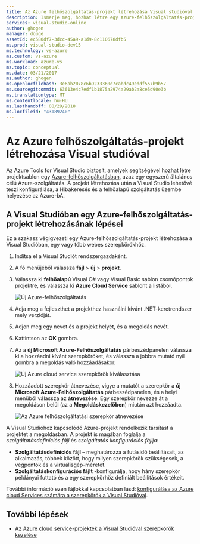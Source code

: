 ```yaml
---
title: Az Azure felhőszolgáltatás-projekt létrehozása Visual studióval |} A Microsoft Docs
description: Ismerje meg, hozhat létre egy Azure-felhőszolgáltatás-projekt a Visual Studióval
services: visual-studio-online
author: ghogen
manager: douge
assetId: ec580df7-3dcc-45a9-a1d9-8c110678dfb5
ms.prod: visual-studio-dev15
ms.technology: vs-azure
ms.custom: vs-azure
ms.workload: azure-vs
ms.topic: conceptual
ms.date: 03/21/2017
ms.author: ghogen
ms.openlocfilehash: 3e6ab2078c6b9233360d7cabdc49eddf557b9b57
ms.sourcegitcommit: 63613e4c7edf1b1875a2974a29ab2a8ce5d90e3b
ms.translationtype: MT
ms.contentlocale: hu-HU
ms.lasthandoff: 08/29/2018
ms.locfileid: "43189240"
---
```

# <a name="creating-an-azure-cloud-service-project-with-visual-studio"></a>Az Azure felhőszolgáltatás-projekt létrehozása Visual studióval
Az Azure Tools for Visual Studio biztosít, amelyek segítségével hozhat létre projektsablon egy [Azure-felhőszolgáltatásban](/azure/cloud-services/cloud-services-choose-me), azaz egy egyszerű általános célú Azure-szolgáltatás. A projekt létrehozása után a Visual Studio lehetővé teszi konfigurálása, a Hibakeresés és a felhőalapú szolgáltatás üzembe helyezése az Azure-bA.

## <a name="steps-to-create-an-azure-cloud-service-project-in-visual-studio"></a>A Visual Studióban egy Azure-felhőszolgáltatás-projekt létrehozásának lépései
Ez a szakasz végigvezeti egy Azure-felhőszolgáltatás-projekt létrehozása a Visual Studióban, egy vagy több webes szerepkörökhöz.  

1. Indítsa el a Visual Studiót rendszergazdaként.

1. A fő menüjéből válassza **fájl** > **új** > **projekt**.

1. Válassza ki **felhőalapú** Visual C# vagy Visual Basic sablon csomópontok projektre, és válassza ki **Azure Cloud Service** sablont a listából.

    ![Új Azure-felhőszolgáltatás](./media/vs-azure-tools-azure-project-create/new-project-wizard-for-cloud-service.png)

1. Adja meg a fejleszthet a projekthez használni kívánt .NET-keretrendszer mely verzióját.

1. Adjon meg egy nevet és a projekt helyét, és a megoldás nevét. 

1. Kattintson az **OK** gombra.

1. Az a **új Microsoft Azure-Felhőszolgáltatás** párbeszédpanelen válassza ki a hozzáadni kívánt szerepköröket, és válassza a jobbra mutató nyíl gombra a megoldás való hozzáadásakor.

    ![Új Azure cloud service szerepkörök kiválasztása](./media/vs-azure-tools-azure-project-create/new-cloud-service.png)

1. Hozzáadott szerepkör átnevezése, vigye a mutatót a szerepkör a **új Microsoft Azure-Felhőszolgáltatás** párbeszédpanelen, és a helyi menüből válassza az **átnevezése**. Egy szerepkör nevezze át a megoldáson belül (az a **Megoldáskezelőben**) miután azt hozzáadta.

    ![Az Azure felhőszolgáltatási szerepkör átnevezése](./media/vs-azure-tools-azure-project-create/new-cloud-service-rename.png)

A Visual Studióhoz kapcsolódó Azure-projekt rendelkezik társítást a projektet a megoldásban. A projekt is magában foglalja a *szolgáltatásdefiníciós fájl* és *szolgáltatás konfigurációs fájlja*:

- **Szolgáltatásdefiníciós fájl** – meghatározza a futásidő beállításait, az alkalmazás, többek között, hogy milyen szerepkörök szükségesek, a végpontok és a virtuálisgép-méretet. 
- **Szolgáltatáskonfigurációs fájlt** -konfigurálja, hogy hány szerepkör példányai futtató és a egy szerepkörhöz definiált beállítások értékeit. 

További információ ezen fájlokkal kapcsolatban lásd: [konfigurálása az Azure cloud Services számára a szerepkörök a Visual Studióval](vs-azure-tools-configure-roles-for-cloud-service.md).

## <a name="next-steps"></a>További lépések
- [Az Azure cloud service-projektek a Visual Studióval szerepkörök kezelése](./vs-azure-tools-cloud-service-project-managing-roles.md)
